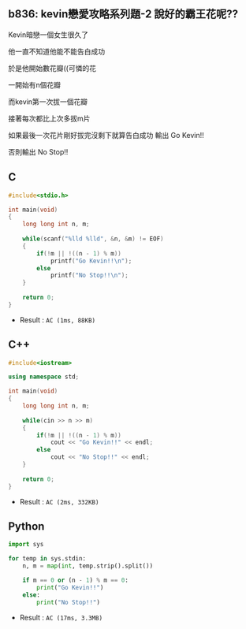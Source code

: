 ## b836: kevin戀愛攻略系列題-2 說好的霸王花呢??
Kevin暗戀一個女生很久了

他一直不知道他能不能告白成功

於是他開始數花瓣((可憐的花

一開始有n個花瓣

而kevin第一次拔一個花瓣

接著每次都比上次多拔m片

如果最後一次花片剛好拔完沒剩下就算告白成功 輸出 Go Kevin!!

否則輸出 No Stop!!

## C
```C
#include<stdio.h>

int main(void)
{
	long long int n, m;
	
	while(scanf("%lld %lld", &n, &m) != EOF)
	{
		if(!m || !((n - 1) % m))
			printf("Go Kevin!!\n");
		else
			printf("No Stop!!\n");
	}
	
	return 0;
} 
```
 * Result : `AC (1ms, 88KB)`

## C++
```C++
#include<iostream>

using namespace std;

int main(void)
{
	long long int n, m;
	
	while(cin >> n >> m)
	{
		if(!m || !((n - 1) % m))
			cout << "Go Kevin!!" << endl;
		else
			cout << "No Stop!!" << endl;
	}
	
	return 0;
}
```
 * Result : `AC (2ms, 332KB)`

## Python
```python
import sys

for temp in sys.stdin:
    n, m = map(int, temp.strip().split())

    if m == 0 or (n - 1) % m == 0:
        print("Go Kevin!!")
    else:
        print("No Stop!!")
```
 * Result : `AC (17ms, 3.3MB)`
